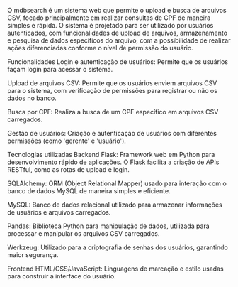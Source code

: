 O mdbsearch é um sistema web que permite o upload e busca de arquivos CSV, focado principalmente em realizar consultas de CPF de maneira simples e rápida. O sistema é projetado para ser utilizado por usuários autenticados, com funcionalidades de upload de arquivos, armazenamento e pesquisa de dados específicos do arquivo, com a possibilidade de realizar ações diferenciadas conforme o nível de permissão do usuário.

Funcionalidades
Login e autenticação de usuários: Permite que os usuários façam login para acessar o sistema.

Upload de arquivos CSV: Permite que os usuários enviem arquivos CSV para o sistema, com verificação de permissões para registrar ou não os dados no banco.

Busca por CPF: Realiza a busca de um CPF específico em arquivos CSV carregados.

Gestão de usuários: Criação e autenticação de usuários com diferentes permissões (como 'gerente' e 'usuário').

Tecnologias utilizadas
Backend
Flask: Framework web em Python para desenvolvimento rápido de aplicações. O Flask facilita a criação de APIs RESTful, como as rotas de upload e login.

SQLAlchemy: ORM (Object Relational Mapper) usado para interação com o banco de dados MySQL de maneira simples e eficiente.

MySQL: Banco de dados relacional utilizado para armazenar informações de usuários e arquivos carregados.

Pandas: Biblioteca Python para manipulação de dados, utilizada para processar e manipular os arquivos CSV carregados.

Werkzeug: Utilizado para a criptografia de senhas dos usuários, garantindo maior segurança.

Frontend
HTML/CSS/JavaScript: Linguagens de marcação e estilo usadas para construir a interface do usuário.

